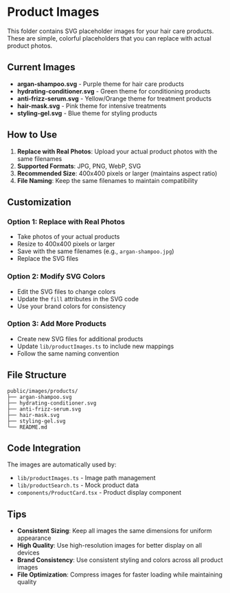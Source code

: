 # Product Images

This folder contains SVG placeholder images for your hair care products. These are simple, colorful placeholders that you can replace with actual product photos.

## Current Images

- **argan-shampoo.svg** - Purple theme for hair care products
- **hydrating-conditioner.svg** - Green theme for conditioning products  
- **anti-frizz-serum.svg** - Yellow/Orange theme for treatment products
- **hair-mask.svg** - Pink theme for intensive treatments
- **styling-gel.svg** - Blue theme for styling products

## How to Use

1. **Replace with Real Photos**: Upload your actual product photos with the same filenames
2. **Supported Formats**: JPG, PNG, WebP, SVG
3. **Recommended Size**: 400x400 pixels or larger (maintains aspect ratio)
4. **File Naming**: Keep the same filenames to maintain compatibility

## Customization

### Option 1: Replace with Real Photos
- Take photos of your actual products
- Resize to 400x400 pixels or larger
- Save with the same filenames (e.g., `argan-shampoo.jpg`)
- Replace the SVG files

### Option 2: Modify SVG Colors
- Edit the SVG files to change colors
- Update the `fill` attributes in the SVG code
- Use your brand colors for consistency

### Option 3: Add More Products
- Create new SVG files for additional products
- Update `lib/productImages.ts` to include new mappings
- Follow the same naming convention

## File Structure

```
public/images/products/
├── argan-shampoo.svg
├── hydrating-conditioner.svg
├── anti-frizz-serum.svg
├── hair-mask.svg
├── styling-gel.svg
└── README.md
```

## Code Integration

The images are automatically used by:
- `lib/productImages.ts` - Image path management
- `lib/productSearch.ts` - Mock product data
- `components/ProductCard.tsx` - Product display component

## Tips

- **Consistent Sizing**: Keep all images the same dimensions for uniform appearance
- **High Quality**: Use high-resolution images for better display on all devices
- **Brand Consistency**: Use consistent styling and colors across all product images
- **File Optimization**: Compress images for faster loading while maintaining quality
